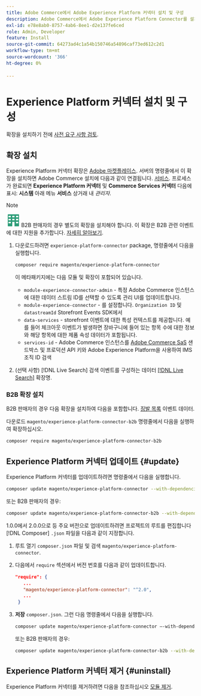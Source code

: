 ```yaml
---
title: Adobe Commerce에서 Adobe Experience Platform 커넥터 설치 및 구성
description: Adobe Commerce에서 Adobe Experience Platform Connector를 설치, 구성, 업데이트 및 제거하는 방법을 알아봅니다.
exl-id: e78e8ab0-8757-4ab6-8ee1-d2e137fe6ced
role: Admin, Developer
feature: Install
source-git-commit: 64273ad4c1a54b150746a54896caf73ed612c2d1
workflow-type: tm+mt
source-wordcount: '366'
ht-degree: 0%

---
```


# Experience Platform 커넥터 설치 및 구성

확장을 설치하기 전에 [사전 요구 사항 검토](overview.md#prereqs).

## 확장 설치

Experience Platform 커넥터 확장은 [Adobe 마켓플레이스](https://marketplace.magento.com/magento-experience-platform-connector.html). 서버의 명령줄에서 이 확장을 설치하면 Adobe Commerce 설치에 다음과 같이 연결됩니다. [서비스](../landing/saas.md). 프로세스가 완료되면 **Experience Platform 커넥터** 및 **Commerce Services 커넥터** 다음에 표시: **시스템** 아래 메뉴 **서비스** 상거래 내 _관리자_.

>[!NOTE]
>
>![Adobe Commerce용 B2B](../assets/b2b.svg) B2B 판매자의 경우 별도의 확장을 설치해야 합니다. 이 확장은 B2B 관련 이벤트에 대한 지원을 추가합니다. [자세히 알아보기](#install-the-b2b-extension).


1. 다운로드하려면 `experience-platform-connector` package, 명령줄에서 다음을 실행합니다.

   ```bash
   composer require magento/experience-platform-connector
   ```

   이 메타패키지에는 다음 모듈 및 확장이 포함되어 있습니다.

   * `module-experience-connector-admin` - 특정 Adobe Commerce 인스턴스에 대한 데이터 스트림 ID를 선택할 수 있도록 관리 UI를 업데이트합니다.
   * `module-experience-connector` - 를 설정합니다. `Organization ID` 및 `datastreamId` Storefront Events SDK에서
   * `data-services` - storefront 이벤트에 대한 특성 컨텍스트를 제공합니다. 예를 들어 체크아웃 이벤트가 발생하면 장바구니에 들어 있는 항목 수에 대한 정보와 해당 항목에 대한 제품 속성 데이터가 포함됩니다.
   * `services-id` - Adobe Commerce 인스턴스를 [Adobe Commerce SaS](../landing/saas.md) 샌드박스 및 프로덕션 API 키와 Adobe Experience Platform을 사용하여 IMS 조직 ID 검색

1. (선택 사항) [!DNL Live Search] 검색 이벤트를 구성하는 데이터 [[!DNL Live Search]](../live-search/install.md) 확장명.

### B2B 확장 설치

B2B 판매자의 경우 다음 확장을 설치하여 다음을 포함합니다. [징발 목록](events.md#b2b-events) 이벤트 데이터.

다운로드 `magento/experience-platform-connector-b2b` 명령줄에서 다음을 실행하여 확장하십시오.

```bash
composer require magento/experience-platform-connector-b2b
```

## Experience Platform 커넥터 업데이트 {#update}

Experience Platform 커넥터를 업데이트하려면 명령줄에서 다음을 실행합니다.

```bash
composer update magento/experience-platform-connector --with-dependencies
```

또는 B2B 판매자의 경우:

```bash
composer update magento/experience-platform-connector-b2b --with-dependencies
```

1.0.0에서 2.0.0으로 등 주요 버전으로 업데이트하려면 프로젝트의 루트를 편집합니다 [!DNL Composer] `.json` 파일을 다음과 같이 지정합니다.

1. 루트 열기 `composer.json` 파일 및 검색 `magento/experience-platform-connector`.

1. 다음에서 `require` 섹션에서 버전 번호를 다음과 같이 업데이트합니다.

   ```json
   "require": {
      ...
      "magento/experience-platform-connector": "^2.0",
      ...
    }
   ```

1. **저장** `composer.json`. 그런 다음 명령줄에서 다음을 실행합니다.

   ```bash
   composer update magento/experience-platform-connector –-with-dependencies
   ```

   또는 B2B 판매자의 경우:

   ```bash
   composer update magento/experience-platform-connector-b2b --with-dependencies
   ```

## Experience Platform 커넥터 제거 {#uninstall}

Experience Platform 커넥터를 제거하려면 다음을 참조하십시오 [모듈 제거](https://experienceleague.adobe.com/docs/commerce-operations/installation-guide/tutorials/uninstall-modules.html).
